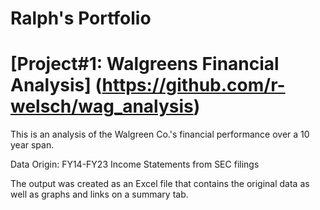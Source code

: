 # Ralph's Portfolio

# [Project#1: Walgreens Financial Analysis] (https://github.com/r-welsch/wag_analysis)

This is an analysis of the Walgreen Co.'s financial performance over a 10 year span.

Data Origin: FY14-FY23 Income Statements from SEC filings

The output was created as an Excel file that contains the original data as well as graphs and links on a summary tab. 
